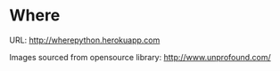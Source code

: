 # Where

URL: http://wherepython.herokuapp.com

Images sourced from opensource library: http://www.unprofound.com/
